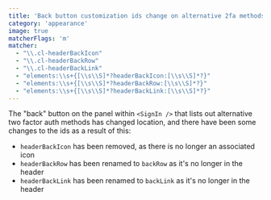 ```yaml
---
title: 'Back button customization ids change on alternative 2fa methods page'
category: 'appearance'
image: true
matcherFlags: 'm'
matcher:
  - "\\.cl-headerBackIcon"
  - "\\.cl-headerBackRow"
  - "\\.cl-headerBackLink"
  - "elements:\\s+{[\\s\\S]*?headerBackIcon:[\\s\\S]*?}"
  - "elements:\\s+{[\\s\\S]*?headerBackRow:[\\s\\S]*?}"
  - "elements:\\s+{[\\s\\S]*?headerBackLink:[\\s\\S]*?}"
---
```


The "back" button on the panel within `<SignIn />` that lists out alternative two factor auth methods has changed location, and there have been some changes to the ids as a result of this:

- `headerBackIcon` has been removed, as there is no longer an associated icon
- `headerBackRow` has been renamed to `backRow` as it's no longer in the header
- `headerBackLink` has been renamed to `backLink` as it's no longer in the header
